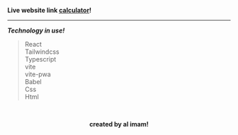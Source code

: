 **Live website link <ins>[calculator](https://al-imam-calculator.netlify.app/)</ins>!**

<hr>

**_Technology in use!_**

> React <br>
> Tailwindcss <br>
> Typescript <br>
> vite <br>
> vite-pwa <br>
> Babel <br>
> Css <br>
> Html

<br>

**<p align="center">created by al imam!</p>**
